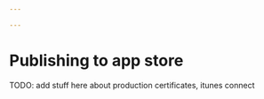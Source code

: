 ```yaml
---

---
```


# Publishing to app store

TODO: add stuff here about production certificates, itunes connect
